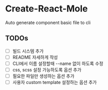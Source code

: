 # Create-React-Mole 
Auto generate component basic file to cli

## TODOs
- [ ] 빌드 시스템 추가
- [ ] README 자세하게 작성
- [ ] CLI에서 이름 설정할때 --name 없이 하도록 수정
- [ ] css, scss 설정 가능하도록 옵션 추가
- [ ] 필요한 파일만 생성하는 옵션 추가
- [ ] 사용자 custom template 설정하는 옵션 추가